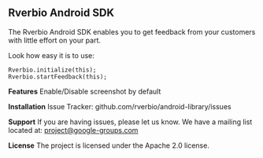 Rverbio Android SDK
-------------------
The Rverbio Android SDK enables you to get feedback from your customers with little effort on your part. 

Look how easy it is to use:

    Rverbio.initialize(this);
    Rverbio.startFeedback(this);

**Features**
Enable/Disable screenshot by default

**Installation**
Issue Tracker: github.com/rverbio/android-library/issues

**Support**
If you are having issues, please let us know. We have a mailing list located at: project@google-groups.com

**License**
The project is licensed under the Apache 2.0 license.
